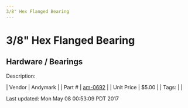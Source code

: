 ```yaml
---
3/8" Hex Flanged Bearing
---
```


# 3/8" Hex Flanged Bearing
## Hardware / Bearings
Description: 	 

| Vendor | Andymark | 
| Part # | [am-0692](http://www.andymark.com/Bearings-s/239.htm) | 
| Unit Price | $5.00 | 
| Tags: |  | 

Last updated: Mon May 08 00:53:09 PDT 2017
